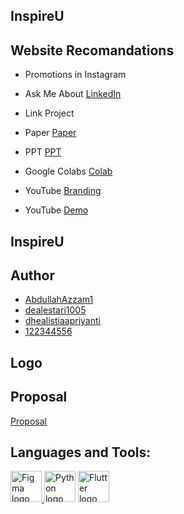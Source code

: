   ## InspireU
  
## Website Recomandations

- Promotions in Instagram

- Ask Me About [LinkedIn]()

- Link Project

- Paper  [Paper](https://drive.google.com/drive/folders/1jfyfJ0VYX8A6x5AN54DYHcxC1OpPgE8m)

- PPT [PPT]()

- Google Colabs [Colab]()

- YouTube  [Branding]()

- YouTube [Demo]()


## InspireU

## Author
- [AbdullahAzzam1](https://github.com/AbdullahAzzam1)
- [dealestari1005](https://github.com/dealestari1005)
- [dhealistiaapriyanti](https://github.com/dhealistiaapriyanti)
- [122344556](https://github.com/122344556)

## Logo


## Proposal
[Proposal](https://www.canva.com/design/DAGHI08iPyI/yH1ukET4qFjVTCFpmUCUOw/edit)

## Languages and Tools:

<a href="https://www.figma.com/"><img src="https://upload.wikimedia.org/wikipedia/commons/3/33/Figma-logo.svg" alt="Figma logo" width="50"/>   <a href="https://www.python.org/"><img src="https://upload.wikimedia.org/wikipedia/commons/c/c3/Python-logo-notext.svg" alt="Python logo" width="50"/></a>    <a href="https://flutter.dev/"><img src="https://upload.wikimedia.org/wikipedia/commons/1/17/Google-flutter-logo.png" alt="Flutter logo" width="50"/></a>


